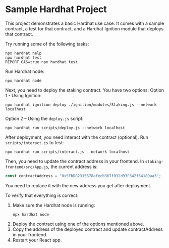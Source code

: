 # Sample Hardhat Project

This project demonstrates a basic Hardhat use case. It comes with a sample contract, a test for that contract, and a Hardhat Ignition module that deploys that contract.

Try running some of the following tasks:

```shell
npx hardhat help
npx hardhat test
REPORT_GAS=true npx hardhat test
```
Run Hardhat node:
```shell
npx hardhat node
```

Next, you need to deploy the staking contract. You have two options:
Option 1 - Using Ignition:

```shell
npx hardhat ignition deploy ./ignition/modules/Staking.js --network localhost
```
Option 2 – Using the `deploy.js` script:
```shell
npx hardhat run scripts/deploy.js --network localhost
```

After deployment, you need interact with the contract (optional). Run `scripts/interact.js` to test:
```shell
npx hardhat run scripts/interact.js --network localhost
```

Then, you need to update the contract address in your frontend. In `staking-frontend/src/App.js`, the current address is:
```javascript
const contractAddress = "0x5FbDB2315678afecb367f032d93F642f64180aa3";
```
You need to replace it with the new address you get after deployment.

To verify that everything is correct:
1. Make sure the Hardhat node is running:
    ```shell
    npx hardhat node
    ```
2. Deploy the contract using one of the options mentioned above.
3. Copy the address of the deployed contract and update contractAddress in your frontend.
4. Restart your React app.